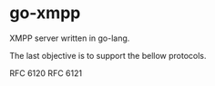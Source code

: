 go-xmpp
=======

XMPP server written in go-lang.

The last objective is to support the bellow protocols.

RFC 6120
RFC 6121
